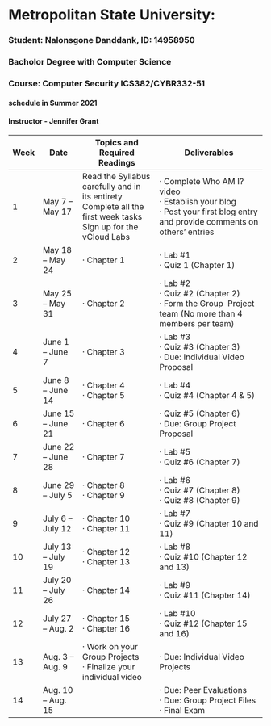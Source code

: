 # Metropolitan State University: 
### Student: Nalonsgone Danddank,  ID: 14958950
### Bacholor Degree with Computer Science
### Course: Computer Security ICS382/CYBR332-51 
#### schedule in Summer 2021 
#### Instructor - Jennifer Grant 

| Week | Date              | Topics and Required Readings                                                                                        | Deliverables                                                                                                                |
| ---- | ----------------- | ------------------------------------------------------------------------------------------------------------------- | --------------------------------------------------------------------------------------------------------------------------- |
| 1    | May 7 – May 17    | Read the Syllabus carefully and in its entirety<br>Complete all the first week tasks<br>Sign up for the vCloud Labs | · Complete Who AM I? video<br>· Establish your blog<br>· Post your first blog entry and provide comments on others’ entries |
| 2    | May 18 – May 24   | · Chapter 1                                                                                                         | · Lab #1<br>· Quiz 1 (Chapter 1)                                                                                            |
| 3    | May 25 – May 31   | · Chapter 2                                                                                                         | · Lab #2<br>· Quiz #2 (Chapter 2)<br>· Form the Group  Project team (No more than 4 members per team)                       |
| 4    | June 1 – June 7   | · Chapter 3                                                                                                         | · Lab #3<br>· Quiz #3 (Chapter 3)<br>· Due: Individual Video Proposal                                                       |
| 5    | June 8 – June 14  | · Chapter 4<br>· Chapter 5                                                                                          | · Lab #4<br>· Quiz #4 (Chapter 4 & 5)                                                                                       |
| 6    | June 15 – June 21 | · Chapter 6                                                                                                         | · Quiz #5 (Chapter 6)<br>· Due: Group Project Proposal                                                                      |
| 7    | June 22 – June 28 | · Chapter 7                                                                                                         | · Lab #5<br>· Quiz #6 (Chapter 7)                                                                                           |
| 8    | June 29 – July 5  | · Chapter 8<br>· Chapter 9                                                                                          | · Lab #6<br>· Quiz #7 (Chapter 8)<br>· Quiz #8 (Chapter 9)                                                                  |
| 9    | July 6 – July 12  | · Chapter 10<br>· Chapter 11                                                                                        | · Lab #7<br>· Quiz #9 (Chapter 10 and 11)                                                                                   |
| 10   | July 13 – July 19 | · Chapter 12<br>· Chapter 13                                                                                        | · Lab #8<br>· Quiz #10 (Chapter 12 and 13)                                                                                  |
| 11   | July 20 – July 26 | · Chapter 14                                                                                                        | · Lab #9<br>· Quiz #11 (Chapter 14)                                                                                         |
| 12   | July 27 – Aug. 2  | · Chapter 15<br>· Chapter 16                                                                                        | · Lab #10<br>· Quiz #12 (Chapter 15 and 16)                                                                                 |
| 13   | Aug. 3 – Aug. 9   | · Work on your Group Projects<br>· Finalize your individual video                                                   | · Due: Individual Video Projects                                                                                            |
| 14   | Aug. 10 – Aug. 15 |                                                                                                                     | · Due: Peer Evaluations<br>· Due: Group Project Files<br>· Final Exam                                                       |
